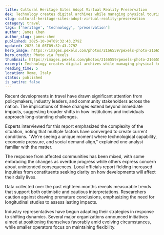 ```yaml
---
title: Cultural Heritage Sites Adopt Virtual Reality Preservation
dek: Technology creates digital archives while managing physical tourism
slug: cultural-heritage-sites-adopt-virtual-reality-preservation
category: travel
tags: ['heritage', 'technology', 'preservation']
author: James Chen
author_slug: james-chen
published: 2025-10-04T09:32:43.279Z
updated: 2025-10-05T09:32:43.279Z
hero_image: https://images.pexels.com/photos/2166559/pexels-photo-2166559.jpeg?auto=compress&cs=tinysrgb&w=1200
hero_credit: Photo via Pexels
thumbnail: https://images.pexels.com/photos/2166559/pexels-photo-2166559.jpeg?auto=compress&cs=tinysrgb&w=400
excerpt: Technology creates digital archives while managing physical tourism
reading_time: 5
location: Rome, Italy
status: published
is_satire: false
---
```


Recent developments in travel have drawn significant attention from policymakers, industry leaders, and community stakeholders across the nation. The implications of these changes extend beyond immediate impacts, suggesting broader shifts in how institutions and individuals approach long-standing challenges.

Experts interviewed for this report emphasized the complexity of the situation, noting that multiple factors have converged to create current conditions. "We're seeing a unique moment where technological capability, economic pressure, and social demand align," explained one analyst familiar with the matter.

The response from affected communities has been mixed, with some embracing the changes as overdue progress while others express concern about unintended consequences. Local officials report fielding increased inquiries from constituents seeking clarity on how developments will affect their daily lives.

Data collected over the past eighteen months reveals measurable trends that support both optimistic and cautious interpretations. Researchers caution against drawing premature conclusions, emphasizing the need for longitudinal studies to assess lasting impacts.

Industry representatives have begun adapting their strategies in response to shifting dynamics. Several major organizations announced initiatives aimed at positioning themselves favorably amid evolving circumstances, while smaller operators focus on maintaining flexibility.